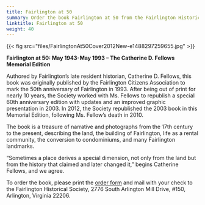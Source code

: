 ```yaml
---
title: Fairlington at 50
summary: Order the book Fairlington at 50 from the Fairlington Historical Society.
linktitle: Fairlington at 50
weight: 40
---
```


{{< fig src="files/FairlingtonAt50Cover2012New-e1488297259655.jpg" >}}

**Fairlington at 50: May 1943-May 1993 – The Catherine D. Fellows Memorial Edition**

Authored by Fairlington’s late resident historian, Catherine D. Fellows, this book was originally published by the Fairlington Citizens Association to mark the 50th anniversary of Fairlington in 1993. After being out of print for nearly 10 years, the Society worked with Ms. Fellows to republish a special 60th anniversary edition with updates and an improved graphic presentation in 2003. In 2012, the Society republished the 2003 book in this Memorial Edition, following Ms. Fellow’s death in 2010.

The book is a treasure of narrative and photographs from the 17th century to the present, describing the land, the building of Fairlington, life as a rental community, the conversion to condominiums, and many Fairlington landmarks.

“Sometimes a place derives a special dimension, not only from the land but from the history that claimed and later changed it,” begins Catherine Fellows, and we agree.

To order the book, please print the [order form](files/Fairlington-at-50-CF-Memorial-Edition-Order-Form.doc) and mail with your check to the Fairlington Historical Society, 2776 South Arlington Mill Drive, #150, Arlington, Virginia 22206.